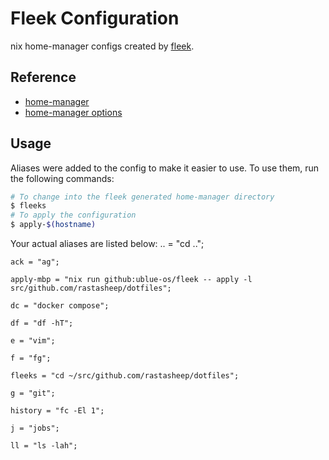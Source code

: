 # Fleek Configuration

nix home-manager configs created by [fleek](https://github.com/ublue-os/fleek).

## Reference

- [home-manager](https://nix-community.github.io/home-manager/)
- [home-manager options](https://nix-community.github.io/home-manager/options.html)

## Usage

Aliases were added to the config to make it easier to use. To use them, run the following commands:

```bash
# To change into the fleek generated home-manager directory
$ fleeks
# To apply the configuration
$ apply-$(hostname)
```

Your actual aliases are listed below:
    .. = "cd ..";

    ack = "ag";

    apply-mbp = "nix run github:ublue-os/fleek -- apply -l src/github.com/rastasheep/dotfiles";

    dc = "docker compose";

    df = "df -hT";

    e = "vim";

    f = "fg";

    fleeks = "cd ~/src/github.com/rastasheep/dotfiles";

    g = "git";

    history = "fc -El 1";

    j = "jobs";

    ll = "ls -lah";
